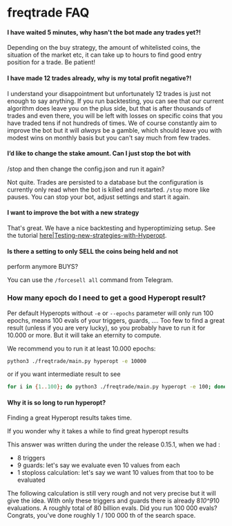 # freqtrade FAQ

#### I have waited 5 minutes, why hasn't the bot made any trades yet?!

Depending on the buy strategy, the amount of whitelisted coins, the 
situation of the market etc, it can take up to hours to find good entry 
position for a trade. Be patient!

#### I have made 12 trades already, why is my total profit negative?!

I understand your disappointment but unfortunately 12 trades is just 
not enough to say anything. If you run backtesting, you can see that our 
current algorithm does leave you on the plus side, but that is after 
thousands of trades and even there, you will be left with losses on 
specific coins that you have traded tens if not hundreds of times. We 
of course constantly aim to improve the bot but it will _always_ be a 
gamble, which should leave you with modest wins on monthly basis but 
you can't say much from few trades.

#### I’d like to change the stake amount. Can I just stop the bot with 
/stop and then change the config.json and run it again?

Not quite. Trades are persisted to a database but the configuration is 
currently only read when the bot is killed and restarted. `/stop` more 
like pauses. You can stop your bot, adjust settings and start it again.

#### I want to improve the bot with a new strategy

That's great. We have a nice backtesting and hyperoptimizing setup. See 
the tutorial [here|Testing-new-strategies-with-Hyperopt](https://github.com/gcarq/freqtrade/blob/develop/docs/bot-usage.md#hyperopt-commands).

#### Is there a setting to only SELL the coins being held and not 
perform anymore BUYS?

You can use the `/forcesell all` command from Telegram. 

### How many epoch do I need to get a good Hyperopt result?
Per default Hyperopts without `-e` or `--epochs` parameter will only 
run 100 epochs, means 100 evals of your triggers, guards, .... Too few 
to find a great result (unless if you are very lucky), so you probably 
have to run it for 10.000 or more. But it will take an eternity to 
compute.

We recommend you to run it at least 10.000 epochs:
```bash
python3 ./freqtrade/main.py hyperopt -e 10000
```

or if you want intermediate result to see
```bash
for i in {1..100}; do python3 ./freqtrade/main.py hyperopt -e 100; done
```

#### Why it is so long to run hyperopt?
Finding a great Hyperopt results takes time. 

If you wonder why it takes a while to find great hyperopt results

This answer was written during the under the release 0.15.1, when we had
:
- 8 triggers
- 9 guards: let's say we evaluate even 10 values from each
- 1 stoploss calculation: let's say we want 10 values from that too to 
be evaluated

The following calculation is still very rough and not very precise
but it will give the idea. With only these triggers and guards there is 
already 8*10^9*10 evaluations. A roughly total of 80 billion evals. 
Did you run 100 000 evals? Congrats, you've done roughly 1 / 100 000 th 
of the search space.

